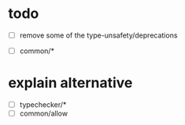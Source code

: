 # todo

- [ ] remove some of the type-unsafety/deprecations

- [ ] common/\*

# explain alternative

- [ ] typechecker/\*
- [ ] common/allow
